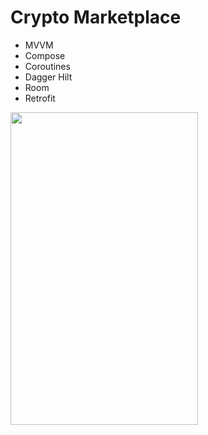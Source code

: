 # Crypto Marketplace
- MVVM
- Compose
- Coroutines
- Dagger Hilt
- Room
- Retrofit

<img src="https://github.com/KamilStrzelczyk/CryptoMarketplace/assets/73589639/3ee8af3d-5277-4b4e-b119-4b582c2bef83" width="300" height="500">

